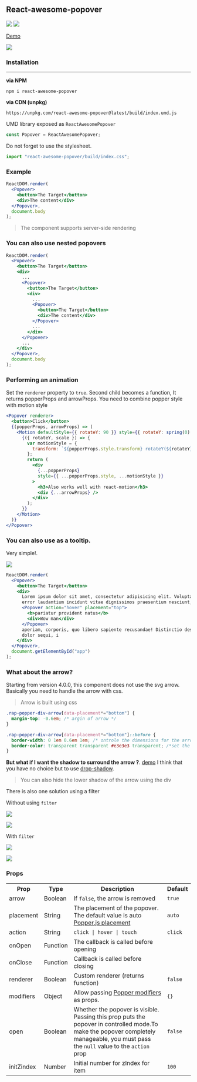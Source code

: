 ## React-awesome-popover

<p>
  <a href="https://www.npmjs.com/package/react-awesome-popover"><img  src="https://img.shields.io/npm/v/react-awesome-popover.svg"/></a>
<a href="https://bundlephobia.com/result?p=react-awesome-popover@latest"><img src="https://img.shields.io/bundlephobia/minzip/react-awesome-popover.svg?style=flat-square"/></a>
</p>

[Demo](http://jsfiddle.net/6qogfdkr/419/embedded/result/)

![](https://res.cloudinary.com/dxv8p5zck/image/upload/v1510661171/ezgif.com-crop_vbxgdc.gif)

### Installation

---

**via NPM**

```code
npm i react-awesome-popover
```

**via CDN (unpkg)**

```code
https://unpkg.com/react-awesome-popover@latest/build/index.umd.js
```

UMD library exposed as `ReactAwesomePopover`

```js
const Popover = ReactAwesomePopover;
```

Do not forget to use the stylesheet.

```js
import "react-awesome-popover/build/index.css";
```

### Example

```jsx
ReactDOM.render(
  <Popover>
    <button>The Target</button>
    <div>The content</div>
  </Popover>,
  document.body
);
```

> The component supports server-side rendering

### You can also use nested popovers

```jsx
ReactDOM.render(
  <Popover>
    <button>The Target</button>
    <div>
      ...
      <Popover>
        <button>The Target</button>
        <div>
          ...
          <Popover>
            <button>The Target</button>
            <div>The content</div>
          </Popover>
          ...
        </div>
      </Popover>
      ...
    </div>
  </Popover>,
  document.body
);
```

### Performing an animation

Set the `renderer` property to `true`. Second child becomes a function, It returns popperProps and arrowProps.
You need to combine popper style with motion style

```jsx
<Popover renderer>
  <button>Click</button>
  {(popperProps, arrowProps) => (
    <Motion defaultStyle={{ rotateY: 90 }} style={{ rotateY: spring(0) }}>
      {({ rotateY, scale }) => {
        var motionStyle = {
          transform: `${popperProps.style.transform} rotateY(${rotateY}deg)`
        };
        return (
          <div
            {...popperProps}
            style={{ ...popperProps.style, ...motionStyle }}
          >
            <h3>Also works well with react-motion</h3>
            <div {...arrowProps} />
          </div>
        );
      }}
    </Motion>
  )}
</Popover>
```

### You can also use as a tooltip.

Very simple!.

![](http://res.cloudinary.com/dmtrk3yns/image/upload/c_scale,q_auto,w_278/v1536139578/ezgif.com-video-to-gif_6_sqhep4.gif)

```jsx
ReactDOM.render(
  <Popover>
    <button>The Target</button>
    <div>
      Lorem ipsum dolor sit amet, consectetur adipisicing elit. Voluptatibus
      error laudantium incidunt vitae dignissimos praesentium nesciunt,
      <Popover action="hover" placement="top">
        <b>pariatur provident natus</b>
        <div>Wow man</div>
      </Popover>
      aperiam, corporis, quo libero sapiente recusandae! Distinctio deserunt
      dolor sequi, i
    </div>
  </Popover>,
  document.getElementById("app")
);
```

### What about the arrow?

Starting from version 4.0.0, this component does not use the svg arrow. Basically you need to handle the arrow with css.

> Arrow is built using css

```css
.rap-popper-div-arrow[data-placement*="bottom"] {
  margin-top: -0.6em; /* argin of arrow */
}

.rap-popper-div-arrow[data-placement*="bottom"]::before {
  border-width: 0 1em 0.6em 1em; /* ontrole the dimensions for the arrow */
  border-color: transparent transparent #e3e3e3 transparent; /*set the color for the arrow */
}
```

**But what if I want the shadow to surround the arrow ?**. [demo](http://jsfiddle.net/6qogfdkr/419/embedded/result/)
I think that you have no choice but to use [drop-shadow](https://developer.mozilla.org/en-US/docs/Web/CSS/filter-function/drop-shadow).

> You can also hide the lower shadow of the arrow using the div

There is also one solution using a filter

Without using `filter`

![](https://res.cloudinary.com/dmtrk3yns/image/upload/q_auto/v1555148214/react-awesome-popover/no-shadow_ice_screenshot_20190413-132935.png)

![](https://res.cloudinary.com/dmtrk3yns/image/upload/q_auto/v1555148214/react-awesome-popover/no-shadow_ice_screenshot_20190413-133055.png)

With `filter`

![](https://res.cloudinary.com/dmtrk3yns/image/upload/q_auto/v1555148214/react-awesome-popover/shadow_ice_screenshot_20190413-133520.png)

![](https://res.cloudinary.com/dmtrk3yns/image/upload/q_auto/v1555148214/react-awesome-popover/shadow_ice_screenshot_20190413-133546.png)

### Props

<table>
  <tr>
    <th>Prop</th>
    <th>Type</th>
    <th>Description</th>
    <th>Default</th>
  </tr>
  <tr>
    <td>arrow</td>
    <td>Boolean</td>
    <td>If  <code>false</code>, the arrow is removed</td>
    <td><code>true</code></td>
  </tr>
  <tr>
    <td>placement</td>
    <td>String</td>
    <td>The placement of the popover.<br/> The default value is auto  <a href="https://github.com/FezVrasta/popper.js/blob/master/docs/_includes/popper-documentation.md#popperplacements--enum">Popper.js placement</a></td>
    <td><code>auto</code></td>
  </tr>
  <tr>
    <td>action</td>
    <td>String</td>
    <td><code>click | hover | touch</code></td>
    <td><code>click</code></td>
  </tr>
  <tr>
    <td>onOpen</td>
    <td>Function</td>
    <td>The callback is called before opening</td>
    <td></td>
  </tr>
  <tr>
    <td>onClose</td>
    <td>Function</td>
    <td>Callback is called before closing</td>
    <td></td>
  </tr>
  <tr>
  <td>renderer</td>
  <td>Boolean</td>
  <td>Custom renderer (returns function)</td>
  <td><code>false</code></td>
  </tr>
  <tr>
    <td>modifiers</td>
    <td>Object</td>
    <td>Allow passing <a href="https://github.com/FezVrasta/popper.js/blob/master/docs/_includes/popper-documentation.md#modifiers--object">Popper modifiers</a> as props.</td>
    <td><code>{}</code></td>
  </tr>
  <tr>
    <td>open</td>
    <td>Boolean</td>
    <td>Whether the popover is visible. Passing this prop puts the popover in controlled mode.To make the popover completely manageable, you must pass the <code>null</code> value to the <code>action</code> prop</td>
    <td><code>false</code></td>
  </tr>
  <tr>
  <td>initZindex</td>
  <td>Number</td>
  <td>Initial number for zIndex for item</td>
  <td><code>100</code></td>
</tr>
</table>
